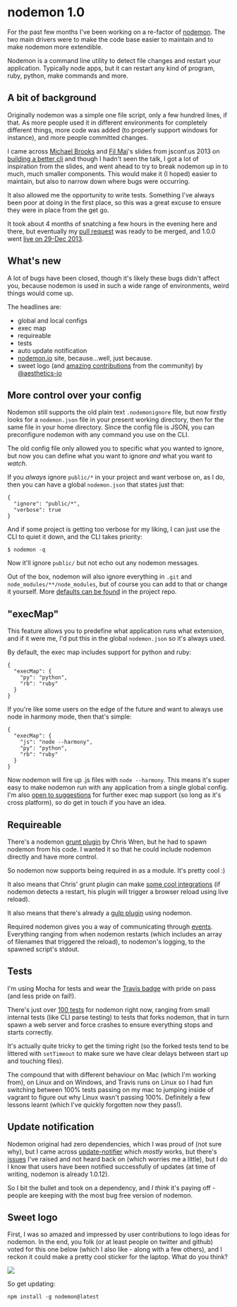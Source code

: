 # nodemon 1.0

For the past few months I've been working on a re-factor of [nodemon](http://github.com/remy/nodemon). The two main drivers were to make the code base easier to maintain and to make nodemon more extendible.

Nodemon is a command line utility to detect file changes and restart your application. Typically node apps, but it can restart any kind of program, ruby, python, make commands and more.

## A bit of background

Originally nodemon was a simple one file script, only a few hundred lines, if that. As more people used it in different environments for completely different things, more code was added (to properly support windows for instance), and more people committed changes.

I came across [Michael Brooks](https://github.com/mwbrooks) and [Fil Maj](https://github.com/filmaj)'s slides from jsconf.us 2013 on [building a better cli](http://michaelbrooks.ca/deck/2013-node-brigade/) and though I hadn't seen the talk, I got a lot of inspiration from the slides, and went ahead to try to break nodemon up in to much, much smaller components. This would make it (I hoped) easier to maintain, but also to narrow down where bugs were occurring.

It also allowed me the opportunity to write tests. Something I've always been poor at doing in the first place, so this was a great excuse to ensure they were in place from the get go.

It took about 4 months of snatching a few hours in the evening here and there, but eventually my [pull request](https://github.com/remy/nodemon/pull/200) was ready to be merged, and 1.0.0 went [live on 29-Dec 2013](https://github.com/remy/nodemon/compare/v0.7.10...v1.0.0).

## What's new

A lot of bugs have been closed, though it's likely these bugs didn't affect you, because nodemon is used in such a wide range of environments, weird things would come up.

The headlines are:

- global and local configs
- exec map
- requireable
- tests
- auto update notification
- [nodemon.io](http://nodemon.io) site, because...well, just because.
- sweet logo (and [amazing contributions](https://github.com/remy/nodemon/issues/217) from the community) by [@aesthetics-io](https://github.com/aesthetics-io)

## More control over your config

Nodemon still supports the old plain text `.nodemonignore` file, but now firstly looks for a `nodemon.json` file in your present working directory, then for the same file in your home directory. Since the config file is JSON, you can preconfigure nodemon with any command you use on the CLI.

The old config file only allowed you to specific what you wanted to ignore, but now you can define what you want to ignore *and* what you want to *watch*.

If you *always* ignore `public/*` in your project and want verbose on, as I do, then you can have a global `nodemon.json` that states just that:

<pre><code>{
  "ignore": "public/*",
  "verbose": true
}</code></pre>

And if some project is getting too verbose for my liking, I can just use the CLI to quiet it down, and the CLI takes priority:

<pre><code>$ nodemon -q</code></pre>

Now it'll ignore `public/` but not echo out any nodemon messages.

Out of the box, nodemon will also ignore everything in `.git` and `node_modules/**/node_modules`, but of course you can add to that or change it yourself. More [defaults can be found](https://github.com/remy/nodemon/blob/master/lib/config/defaults.js) in the project repo.

## "execMap"

This feature allows you to predefine what application runs what extension, and if it were me, I'd put this in the global `nodemon.json` so it's always used.

By default, the exec map includes support for python and ruby:

<pre><code>{
  "execMap": {
    "py": "python",
    "rb": "ruby"
  }
}</code></pre>

If you're like some users on the edge of the future and want to always use node in harmony mode, then that's simple:

<pre><code>{
  "execMap": {
    "js": "node --harmony",
    "py": "python",
    "rb": "ruby"
  }
}</code></pre>

Now nodemon will fire up .js files with `node --harmony`. This means it's super easy to make nodemon run with any application from a single global config. I'm also [open to suggestions](https://github.com/remy/nodemon/blob/master/lib/config/defaults.js#L7) for further exec map support (so long as it's cross platform), so do get in touch if you have an idea.

## Requireable

There's a nodemon [grunt plugin](https://github.com/ChrisWren/grunt-nodemon) by Chris Wren, but he had to spawn nodemon from his code. I wanted it so that he could include nodemon directly and have more control.

So nodemon now supports being required in as a module. It's pretty cool :)

It also means that Chris' grunt plugin can make [some cool integrations](https://github.com/ChrisWren/grunt-nodemon#advanced-usage) (if nodemon detects a restart, his plugin will trigger a browser reload using live reload).

It also means that there's already a [gulp plugin](https://npmjs.org/package/gulp-nodemon) using nodemon.

Required nodemon gives you a way of communicating through [events](https://github.com/remy/nodemon/blob/master/doc/events.md). Everything ranging from when nodemon restarts (which includes an array of filenames that triggered the reload), to nodemon's logging, to the spawned script's stdout.

## Tests

I'm using Mocha for tests and wear the [Travis badge](https://travis-ci.org/remy/nodemon) with pride on pass (and less pride on fail!).

There's just over [100 tests](https://travis-ci.org/remy/nodemon/jobs/17161118) for nodemon right now, ranging from small internal tests (like CLI parse testing) to tests that forks nodemon, that in turn spawn a web server and force crashes to ensure everything stops and starts correctly.

It's actually quite tricky to get the timing right (so the forked tests tend to be littered with `setTimeout` to make sure we have clear delays between start up and touching files).

The compound that with different behaviour on Mac (which I'm working from), on Linux and on Windows, and Travis runs on Linux so I had fun switching between 100% tests passing on my mac to jumping inside of vagrant to figure out why Linux wasn't passing 100%. Definitely a few lessons learnt (which I've quickly forgotten now they pass!).

## Update notification

Nodemon original had zero dependencies, which I was proud of (not sure why), but I came across [update-notifier](https://github.com/yeoman/update-notifier/) which *mostly* works, but there's [issues](https://github.com/yeoman/update-notifier/issues) I've raised and not heard back on (which worries me a little), but I do I know that users have been notified successfully of updates (at time of writing, nodemon is already 1.0.12).

So I bit the bullet and took on a dependency, and *I think* it's paying off - people are keeping with the most bug free version of nodemon.

## Sweet logo

First, I was so amazed and impressed by user contributions to logo ideas for nodemon. In the end, you folk (or at least people on twitter and github) voted for this one below (which I also like - along with a few others), and I reckon it could make a pretty cool sticker for the laptop. What do you think?

<img style="display: block; margin: 0 auto; max-width: 100%;" src="http://remysharp.com/images/nodemon.png">

So get updating:

<pre><code>npm install -g nodemon@latest</code></pre>
